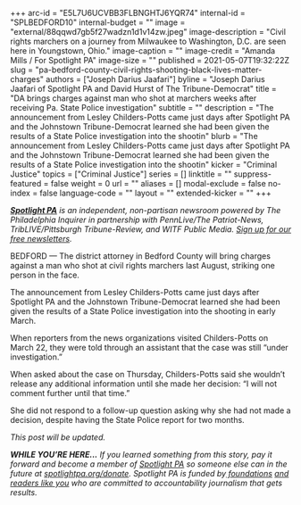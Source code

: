+++
arc-id = "E5L7U6UCVBB3FLBNGHTJ6YQR74"
internal-id = "SPLBEDFORD10"
internal-budget = ""
image = "external/88qqwd7gb5f27wadzn1d1v14zw.jpeg"
image-description = "Civil rights marchers on a journey from Milwaukee to Washington, D.C. are seen here in Youngstown, Ohio."
image-caption = ""
image-credit = "Amanda Mills / For Spotlight PA"
image-size = ""
published = 2021-05-07T19:32:22Z
slug = "pa-bedford-county-civil-rights-shooting-black-lives-matter-charges"
authors = ["Joseph Darius Jaafari"]
byline = "Joseph Darius Jaafari of Spotlight PA and David Hurst of The Tribune-Democrat"
title = "DA brings charges against man who shot at marchers weeks after receiving Pa. State Police investigation"
subtitle = ""
description = "The announcement from Lesley Childers-Potts came just days after Spotlight PA and the Johnstown Tribune-Democrat learned she had been given the results of a State Police investigation into the shootin"
blurb = "The announcement from Lesley Childers-Potts came just days after Spotlight PA and the Johnstown Tribune-Democrat learned she had been given the results of a State Police investigation into the shootin"
kicker = "Criminal Justice"
topics = ["Criminal Justice"]
series = []
linktitle = ""
suppress-featured = false
weight = 0
url = ""
aliases = []
modal-exclude = false
no-index = false
language-code = ""
layout = ""
extended-kicker = ""
+++

<a href="https://www.spotlightpa.org/"><i><b>Spotlight PA</b></i></a><i> is an independent, non-partisan newsroom powered by The Philadelphia Inquirer in partnership with PennLive/The Patriot-News, TribLIVE/Pittsburgh Tribune-Review, and WITF Public Media. </i><a href="https://www.spotlightpa.org/newsletters"><i>Sign up for our free newsletters</i></a><i>.</i>

BEDFORD — The district attorney in Bedford County will bring charges against a man who shot at civil rights marchers last August, striking one person in the face.

The announcement from Lesley Childers-Potts came just days after Spotlight PA and the Johnstown Tribune-Democrat learned she had been given the results of a State Police investigation into the shooting in early March.

When reporters from the news organizations visited Childers-Potts on March 22, they were told through an assistant that the case was still “under investigation.”

<script src="https://www.spotlightpa.org/embed.js" async></script><div data-spl-embed-version="1" data-spl-src="https://www.spotlightpa.org/embeds/newsletter/"></div>

When asked about the case on Thursday, Childers-Potts said she wouldn’t release any additional information until she made her decision: “I will not comment further until that time.”

She did not respond to a follow-up question asking why she had not made a decision, despite having the State Police report for two months.

<i>This post will be updated.</i>

<i><b>WHILE YOU’RE HERE...</b></i><i> If you learned something from this story, pay it forward and become a member of </i><a href="https://www.spotlightpa.org/"><i>Spotlight PA</i></a><i> so someone else can in the future at </i><a href="http://spotlightpa.org/donate"><i>spotlightpa.org/donate</i></a><i>. Spotlight PA is funded by</i><a href="https://www.spotlightpa.org/support"><i> foundations</i></a><i> </i><a href="https://www.spotlightpa.org/support"><i>and readers like you</i></a><i> who are committed to accountability journalism that gets results.</i>
